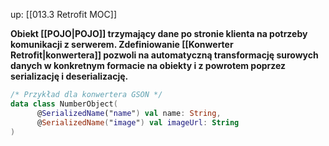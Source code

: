 up: [[013.3 Retrofit MOC]]

**Obiekt [[POJO|POJO]] trzymający dane po stronie klienta na potrzeby komunikacji z serwerem. Zdefiniowanie [[Konwerter Retrofit|konwertera]] pozwoli na automatyczną transformację surowych danych w konkretnym formacie na obiekty i z powrotem poprzez serializację i deserializację.**

```kotlin
/* Przykład dla konwertera GSON */
data class NumberObject(  
      @SerializedName("name") val name: String,  
      @SerializedName("image") val imageUrl: String  
)
```